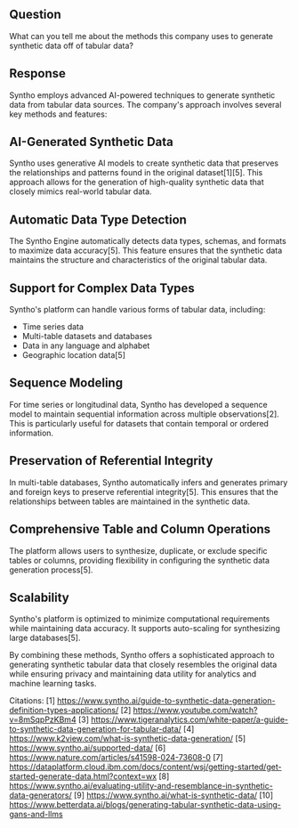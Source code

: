 ## Question

What can you tell me about the methods this company uses to generate synthetic data off of tabular data?

## Response

Syntho employs advanced AI-powered techniques to generate synthetic data from tabular data sources. The company's approach involves several key methods and features:

## AI-Generated Synthetic Data

Syntho uses generative AI models to create synthetic data that preserves the relationships and patterns found in the original dataset[1][5]. This approach allows for the generation of high-quality synthetic data that closely mimics real-world tabular data.

## Automatic Data Type Detection

The Syntho Engine automatically detects data types, schemas, and formats to maximize data accuracy[5]. This feature ensures that the synthetic data maintains the structure and characteristics of the original tabular data.

## Support for Complex Data Types

Syntho's platform can handle various forms of tabular data, including:

- Time series data
- Multi-table datasets and databases
- Data in any language and alphabet
- Geographic location data[5]

## Sequence Modeling

For time series or longitudinal data, Syntho has developed a sequence model to maintain sequential information across multiple observations[2]. This is particularly useful for datasets that contain temporal or ordered information.

## Preservation of Referential Integrity

In multi-table databases, Syntho automatically infers and generates primary and foreign keys to preserve referential integrity[5]. This ensures that the relationships between tables are maintained in the synthetic data.

## Comprehensive Table and Column Operations

The platform allows users to synthesize, duplicate, or exclude specific tables or columns, providing flexibility in configuring the synthetic data generation process[5].

## Scalability

Syntho's platform is optimized to minimize computational requirements while maintaining data accuracy. It supports auto-scaling for synthesizing large databases[5].

By combining these methods, Syntho offers a sophisticated approach to generating synthetic tabular data that closely resembles the original data while ensuring privacy and maintaining data utility for analytics and machine learning tasks.

Citations:
[1] https://www.syntho.ai/guide-to-synthetic-data-generation-definition-types-applications/
[2] https://www.youtube.com/watch?v=8mSqpPzKBm4
[3] https://www.tigeranalytics.com/white-paper/a-guide-to-synthetic-data-generation-for-tabular-data/
[4] https://www.k2view.com/what-is-synthetic-data-generation/
[5] https://www.syntho.ai/supported-data/
[6] https://www.nature.com/articles/s41598-024-73608-0
[7] https://dataplatform.cloud.ibm.com/docs/content/wsj/getting-started/get-started-generate-data.html?context=wx
[8] https://www.syntho.ai/evaluating-utility-and-resemblance-in-synthetic-data-generators/
[9] https://www.syntho.ai/what-is-synthetic-data/
[10] https://www.betterdata.ai/blogs/generating-tabular-synthetic-data-using-gans-and-llms
